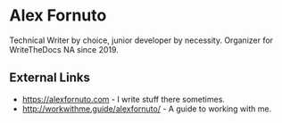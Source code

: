 # Alex Fornuto

Technical Writer by choice, junior developer by necessity. Organizer for WriteTheDocs NA since 2019.

## External Links

- <https://alexfornuto.com> - I write stuff there sometimes.
- <http://workwithme.guide/alexfornuto/> - A guide to working with me.
